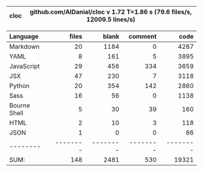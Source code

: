 cloc|github.com/AlDanial/cloc v 1.72  T=1.86 s (79.6 files/s, 12009.5 lines/s)
--- | ---

Language|files|blank|comment|code
:-------|-------:|-------:|-------:|-------:
Markdown|20|1184|0|4287
YAML|8|161|5|3895
JavaScript|29|456|334|3659
JSX|47|230|7|3118
Python|20|354|142|2860
Sass|16|56|0|1138
Bourne Shell|5|30|39|160
HTML|2|10|3|118
JSON|1|0|0|86
--------|--------|--------|--------|--------
SUM:|148|2481|530|19321
